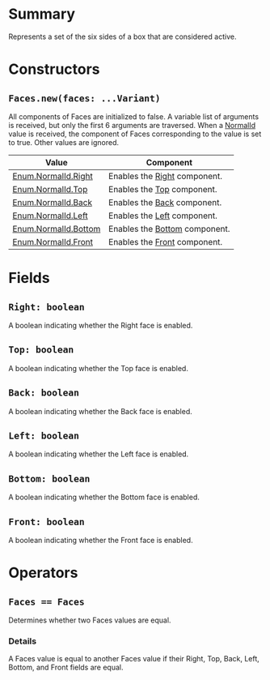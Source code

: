 # Summary
Represents a set of the six sides of a box that are considered active.

# Constructors

## `Faces.new(faces: ...Variant)`
All components of Faces are initialized to false. A variable list of arguments
is received, but only the first 6 arguments are traversed. When a
[NormalId](enum:NormalId) value is received, the component of Faces
corresponding to the value is set to true. Other values are ignored.

Value                                        | Component
---------------------------------------------|----------
[Enum.NormalId.Right](enum:NormalId/Right)   | Enables the [Right](#doc-field-Right) component.
[Enum.NormalId.Top](enum:NormalId/Top)       | Enables the [Top](#doc-field-Top) component.
[Enum.NormalId.Back](enum:NormalId/Back)     | Enables the [Back](#doc-field-Back) component.
[Enum.NormalId.Left](enum:NormalId/Left)     | Enables the [Left](#doc-field-Left) component.
[Enum.NormalId.Bottom](enum:NormalId/Bottom) | Enables the [Bottom](#doc-field-Bottom) component.
[Enum.NormalId.Front](enum:NormalId/Front)   | Enables the [Front](#doc-field-Front) component.

# Fields

## `Right: boolean`
A boolean indicating whether the Right face is enabled.

## `Top: boolean`
A boolean indicating whether the Top face is enabled.

## `Back: boolean`
A boolean indicating whether the Back face is enabled.

## `Left: boolean`
A boolean indicating whether the Left face is enabled.

## `Bottom: boolean`
A boolean indicating whether the Bottom face is enabled.

## `Front: boolean`
A boolean indicating whether the Front face is enabled.

# Operators

## `Faces == Faces`
Determines whether two Faces values are equal.

### Details
A Faces value is equal to another Faces value if their Right, Top, Back, Left,
Bottom, and Front fields are equal.
